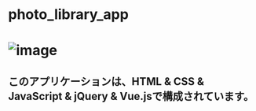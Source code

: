 # photo_library_app

# ![image](https://user-images.githubusercontent.com/64732255/92323921-8a487400-f077-11ea-9acc-0a806a3f7358.png)

## このアプリケーションは、HTML & CSS & JavaScript & jQuery & Vue.jsで構成されています。

